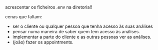 acrescentar os ficheiros .env na diretoria!!


cenas que faltam: 
 + ser o cliente ou qualquer pessoa que tenha acesso às suas análises 
 + pensar numa maneira de saber quem tem acesso às análises.
 + implementar a parte do cliente e as outras pessoas ver as análises.
 + (joão) fazer os appointments.